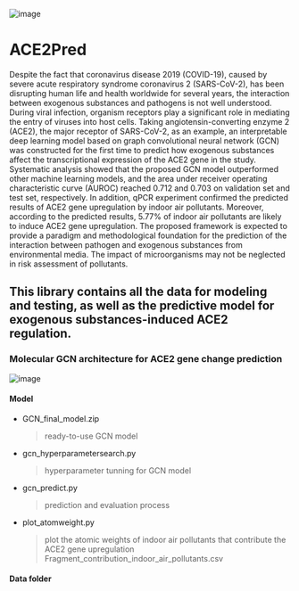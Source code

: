 ![image](https://user-images.githubusercontent.com/1555415/210035930-d73a4101-79ff-4a1a-a29c-e097bc30a3df.png)
# ACE2Pred

Despite the fact that coronavirus disease 2019 (COVID-19), caused by severe acute respiratory syndrome coronavirus 2 (SARS-CoV-2), has been disrupting human life and health worldwide for several years, the interaction between exogenous substances and pathogens is not well understood. During viral infection, organism receptors play a significant role in mediating the entry of viruses into host cells. Taking angiotensin-converting enzyme 2 (ACE2), the major receptor of SARS-CoV-2, as an example, an interpretable deep learning model based on graph convolutional neural network (GCN) was constructed for the first time to predict how exogenous substances affect the transcriptional expression of the ACE2 gene in the study. Systematic analysis showed that the proposed GCN model outperformed other machine learning models, and the area under receiver operating characteristic curve (AUROC) reached 0.712 and 0.703 on validation set and test set, respectively. In addition, qPCR experiment confirmed the predicted results of ACE2 gene upregulation by indoor air pollutants. Moreover, according to the predicted results, 5.77% of indoor air pollutants are likely to induce ACE2 gene upregulation. The proposed framework is expected to provide a paradigm and methodological foundation for the prediction of the interaction between pathogen and exogenous substances from environmental media. The impact of microorganisms may not be neglected in risk assessment of pollutants.

## This library contains all the data for modeling and testing, as well as the predictive model for exogenous substances-induced ACE2 regulation.


### Molecular GCN architecture for ACE2 gene change prediction
![image](https://user-images.githubusercontent.com/1555415/190976096-3358dd8a-5a1c-4244-a2d6-e963b91549ae.png)

#### Model 
- GCN_final_model.zip
  > ready-to-use GCN model
- gcn_hyperparametersearch.py
  > hyperparameter tunning for GCN model
- gcn_predict.py
  > prediction and evaluation process
- plot_atomweight.py
  > plot the atomic weights of indoor air pollutants that contribute the ACE2 gene upregulation
  > Fragment_contribution_indoor_air_pollutants.csv
#### Data folder





